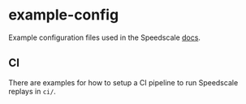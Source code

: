 # example-config
Example configuration files used in the Speedscale [docs](docs.speedscale.com).

## CI
There are examples for how to setup a CI pipeline to run Speedscale replays in `ci/`.

